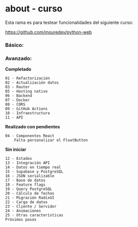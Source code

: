 # about - curso

Esta rama es para testear funcionalidades del siguiente curso:  

https://github.com/mouredev/python-web  

### Básico: 

### Avanzado:

**Completado**

    01 - Refactorización 
    02 - Actualización datos
    03 - Router
    05 - Hosting nativo
    06 - Backend
    07 - Docker
    08 - CORS
    09 - GitHub Actions
    10 - Infraestructura
    11 - API




**Realizado con pendientes**

    04 - Componentes React
        Falta personalizar el FloatButton

**Sin iniciar**




    12 - Estados
    13 - Integración API
    14 - Datos en tiempo real
    15 - Supabase y PostgreSQL
    16 - JSON serializable
    17 - Base de datos
    18 - Feature flags
    19 - Query PostgreSQL
    20 - Cálculo de fechas
    21 - Migración RadixUI
    22 - Carga de datos
    23 - Cliente / Servidor
    24 - Animaciones
    25 - Otras características
    Próximos pasos